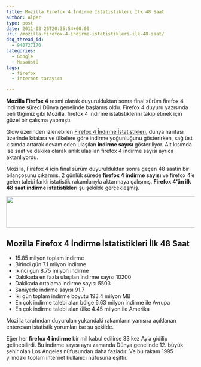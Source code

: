 ```yaml
---
title: Mozilla Firefox 4 İndirme İstatistikleri İlk 48 Saat
author: Alper
type: post
date: 2011-03-26T20:35:54+00:00
url: /mozilla-firefox-4-indirme-istatistikleri-ilk-48-saat/
dsq_thread_id:
  - 940727170
categories:
  - Google
  - Masaüstü
tags:
  - firefox
  - internet tarayıcı

---
```

**Mozilla Firefox 4** resmi olarak duyurulduktan sonra final sürüm firefox 4 indirme süreci Dünya genelinde başlamış oldu. Firefox 4 duyuru yazısında belirttiğimiz gibi Mozilla, firefox 4 indirme istatistiklerini takip etmek için güzel bir çalışma yapmıştı.

Glow üzerinden izlenebilen <a href="https://www.burcinyazici.com/firefox-4-indirme-istastiklerini-canli-izleyin-1268.html" target="_blank">Firefox 4 İndirme İstatistikleri</a>, dünya haritası üzerinde kıtalara ve ülkelere göre indirme yoğunluğunu gösterirken, sağ üst kısımda artarak devam eden ulaşılan **indirme sayısı** gösteriliyor. Alt kısımda ise saat ve dakika olarak anlık ulaşılan firefox 4 indirme sayısı ayrıca aktarılıyordu.

Mozilla, Firefox 4 için final sürüm duyurulduktan sonra geçen 48 saatin bir bilançosunu çıkarmış. 2 günlük sürede **firefox 4 indirme sayısı** ve firefox 4&#8217;e gelen talebi farklı istatistik rakamlarıyla aktarmaya çalışmış. **Firefox 4&#8217;ün ilk 48 saat indirme istatistikleri** şu şekilde gerçekleşmiş.

<img class="alignnone size-full wp-image-6063" title="firefox-4-indirme-istatistikleri" src="https://www.murekkep.org/wp-content/uploads/2011/03/firefox-4-indirme-istatistikleri.jpg" alt="" width="550" height="84" srcset="https://www.murekkep.org/wp-content/uploads/2011/03/firefox-4-indirme-istatistikleri.jpg 550w, https://www.murekkep.org/wp-content/uploads/2011/03/firefox-4-indirme-istatistikleri-400x61.jpg 400w, https://www.murekkep.org/wp-content/uploads/2011/03/firefox-4-indirme-istatistikleri-50x8.jpg 50w, https://www.murekkep.org/wp-content/uploads/2011/03/firefox-4-indirme-istatistikleri-125x19.jpg 125w, https://www.murekkep.org/wp-content/uploads/2011/03/firefox-4-indirme-istatistikleri-300x46.jpg 300w" sizes="(max-width: 550px) 100vw, 550px" /> 

## Mozilla Firefox 4 İndirme İstatistikleri İlk 48 Saat

  * 15.85 milyon toplam indirme
  * Birinci gün 7.1 milyon indirme
  * İkinci gün 8.75 milyon indirme
  * Dakikada en fazla ulaşılan indirme sayısı 10200
  * Dakikada ortalama indirme sayısı 5503
  * Saniyede indirme sayısı 91.7
  * İki gün toplam indirme boyutu 193.4 milyon MB
  * En çok indirme talebi alan bölge 6.63 milyon indirme ile Avrupa
  * En çok indirme talebi alan ülke 4.45 milyon ile Amerika

Mozilla tarafından duyurulan yukarıdaki rakamların yanısıra açıklanan enteresan istatistik yorumları ise şu şekilde.

Eğer her **firefox 4 indirme** bir mil kabul edilirse 33 kez Ay&#8217;a gidilip gelinebilirdi. Bu indirme sayısı aynı zamanda Dünya genelinde 12. büyük şehir olan Los Angeles nüfusundan daha fazladır. Ve bu rakam 1995 yılındaki toplam internet kullanıcı nüfusuna eşittir.